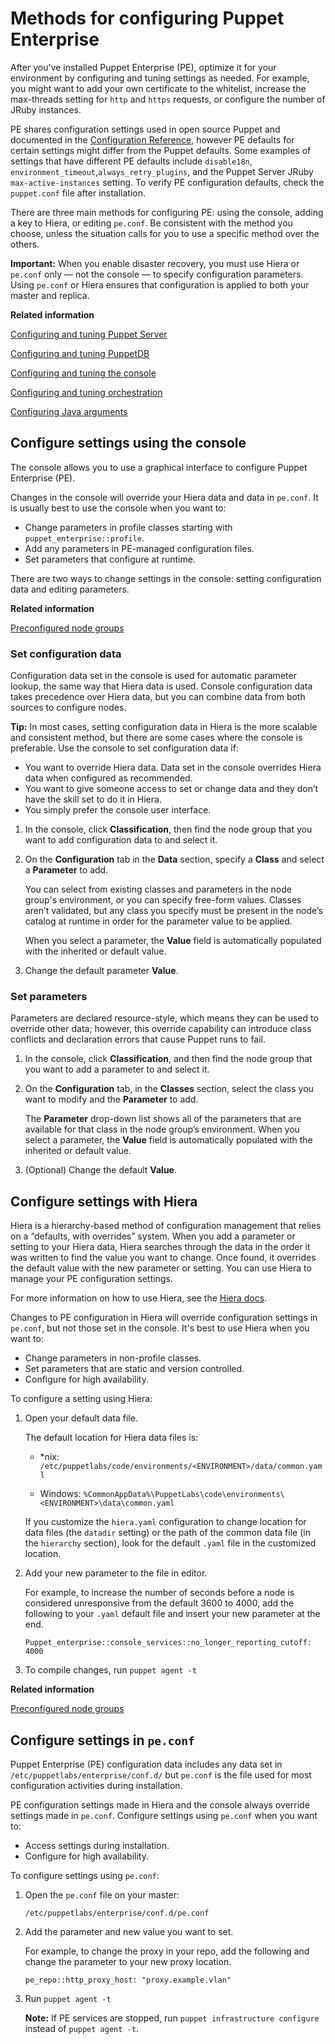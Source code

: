 # Methods for configuring Puppet Enterprise

After you've installed Puppet Enterprise \(PE\), optimize it for your environment by configuring and tuning settings as needed. For example, you might want to add your own certificate to the whitelist, increase the max-threads setting for `http` and `https` requests, or configure the number of JRuby instances.

PE shares configuration settings used in open source Puppet and documented in the [Configuration Reference](https://puppet.com/docs/puppet/latest/configuration.html), however PE defaults for certain settings might differ from the Puppet defaults. Some examples of settings that have different PE defaults include `disable18n`, `environment_timeout`,`always_retry_plugins`, and the Puppet Server JRuby `max-active-instances` setting. To verify PE configuration defaults, check the `puppet.conf` file after installation.

There are three main methods for configuring PE: using the console, adding a key to Hiera, or editing `pe.conf`. Be consistent with the method you choose, unless the situation calls for you to use a specific method over the others.

**Important:** When you enable disaster recovery, you must use Hiera or `pe.conf` only — not the console — to specify configuration parameters. Using `pe.conf` or Hiera ensures that configuration is applied to both your master and replica.

**Related information**  


[Configuring and tuning Puppet Server](config_puppetserver.md#)

[Configuring and tuning PuppetDB](config_puppetdb.md#)

[Configuring and tuning the console](config_console.md#)

[Configuring and tuning orchestration](config_orchestration.md#)

[Configuring Java arguments](config_java_args.md#)

## Configure settings using the console

The console allows you to use a graphical interface to configure Puppet Enterprise \(PE\).

Changes in the console will override your Hiera data and data in `pe.conf`. It is usually best to use the console when you want to:

-   Change parameters in profile classes starting with `puppet_enterprise::profile`.
-   Add any parameters in PE-managed configuration files.
-   Set parameters that configure at runtime.

There are two ways to change settings in the console: setting configuration data and editing parameters.

**Related information**  


[Preconfigured node groups](preconfigured_node_groups.md#)

### Set configuration data

Configuration data set in the console is used for automatic parameter lookup, the same way that Hiera data is used. Console configuration data takes precedence over Hiera data, but you can combine data from both sources to configure nodes.

**Tip:** In most cases, setting configuration data in Hiera is the more scalable and consistent method, but there are some cases where the console is preferable. Use the console to set configuration data if:

-   You want to override Hiera data. Data set in the console overrides Hiera data when configured as recommended.
-   You want to give someone access to set or change data and they don’t have the skill set to do it in Hiera.
-   You simply prefer the console user interface.


1.  In the console, click **Classification**, then find the node group that you want to add configuration data to and select it.

2.  On the **Configuration** tab in the **Data** section, specify a **Class** and select a **Parameter** to add.

    You can select from existing classes and parameters in the node group's environment, or you can specify free-form values. Classes aren’t validated, but any class you specify must be present in the node’s catalog at runtime in order for the parameter value to be applied.

    When you select a parameter, the **Value** field is automatically populated with the inherited or default value.

3.  Change the default parameter **Value**.


### Set parameters

Parameters are declared resource-style, which means they can be used to override other data; however, this override capability can introduce class conflicts and declaration errors that cause Puppet runs to fail.

1.  In the console, click **Classification**, and then find the node group that you want to add a parameter to and select it.

2.  On the **Configuration** tab, in the **Classes** section, select the class you want to modify and the **Parameter** to add.

    The **Parameter** drop-down list shows all of the parameters that are available for that class in the node group’s environment. When you select a parameter, the **Value** field is automatically populated with the inherited or default value.

3.  \(Optional\) Change the default **Value**.


## Configure settings with Hiera

Hiera is a hierarchy-based method of configuration management that relies on a “defaults, with overrides” system. When you add a parameter or setting to your Hiera data, Hiera searches through the data in the order it was written to find the value you want to change. Once found, it overrides the default value with the new parameter or setting. You can use Hiera to manage your PE configuration settings.

For more information on how to use Hiera, see the [Hiera docs](https://puppet.com/docs/puppet/6.10/hiera.html).

Changes to PE configuration in Hiera will override configuration settings in `pe.conf`, but not those set in the console. It's best to use Hiera when you want to:

-   Change parameters in non-profile classes.
-   Set parameters that are static and version controlled.
-   Configure for high availability.

To configure a setting using Hiera:

1.  Open your default data file.

    The default location for Hiera data files is:

    -   \*nix: `/etc/puppetlabs/code/environments/<ENVIRONMENT>/data/common.yaml`

    -   Windows: `%CommonAppData%\PuppetLabs\code\environments\<ENVIRONMENT>\data\common.yaml`

    If you customize the `hiera.yaml` configuration to change location for data files \(the `datadir` setting\) or the path of the common data file \(in the `hierarchy` section\), look for the default `.yaml` file in the customized location.

2.  Add your new parameter to the file in editor.

    For example, to increase the number of seconds before a node is considered unresponsive from the default 3600 to 4000, add the following to your `.yaml` default file and insert your new parameter at the end.

    ```
    Puppet_enterprise::console_services::no_longer_reporting_cutoff: 4000
    ```

3.  To compile changes, run `puppet agent -t`


**Related information**  


[Preconfigured node groups](preconfigured_node_groups.md#)

## Configure settings in `pe.conf`

Puppet Enterprise \(PE\) configuration data includes any data set in `/etc/puppetlabs/enterprise/conf.d/` but `pe.conf` is the file used for most configuration activities during installation.

PE configuration settings made in Hiera and the console always override settings made in `pe.conf`. Configure settings using `pe.conf` when you want to:

-   Access settings during installation.
-   Configure for high availability.

To configure settings using `pe.conf`:

1.  Open the `pe.conf` file on your master:

    ```
    /etc/puppetlabs/enterprise/conf.d/pe.conf
    ```

2.  Add the parameter and new value you want to set.

    For example, to change the proxy in your repo, add the following and change the parameter to your new proxy location.

    ```
    pe_repo::http_proxy_host: "proxy.example.vlan"
    ```

3.  Run `puppet agent -t`

    **Note:** If PE services are stopped, run `puppet infrastructure configure` instead of `puppet agent -t`.


